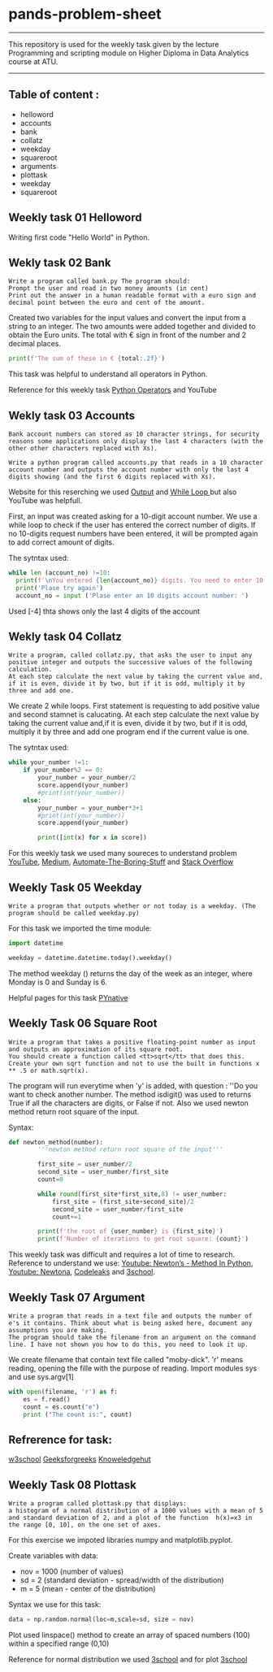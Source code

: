 # pands-problem-sheet

___
This repository is used for the weekly task given by the lecture Programming and scripting module on Higher Diploma in Data Analytics course at ATU.
___

## Table of content  :
 
* helloword
* accounts 
* bank
* collatz
* weekday 
* squareroot 
* arguments 
* plottask 
* weekday 
* squareroot 


## Weekly task 01 Helloword

Writing first code "Hello World" in Python.



## Wekly task 02 Bank

``` 
Write a program called bank.py The program should:
Prompt the user and read in two money amounts (in cent)
Print out the answer in a human readable format with a euro sign and decimal point between the euro and cent of the amount. 
```
Created two variables for the input values and convert the input from a string to an integer. The two amounts were added together and divided to obtain the Euro units.
The total with € sign in front of the number and 2 decimal places.
```python
print(f'The sum of these in € {total:.2f}')
```

 This task was helpful to understand all operators in Python. 

Reference for this weekly task  [Python Operators](https://www.w3schools.com/python/python_operators.asp) and YouTube





## Wekly task 03 Accounts

```
Bank account numbers can stored as 10 character strings, for security reasons some applications only display the last 4 characters (with the other other characters replaced with Xs).

Write a python program called accounts.py that reads in a 10 character account number and outputs the account number with only the last 4 digits showing (and the first 6 digits replaced with Xs).
```

 Website for this reserching we used [Output](https://realpython.com/python-input-output/) and  [While Loop ](https://www.w3schools.com/python/python_while_loops.asp) but also YouTube was helpfull. 

First, an input was created asking for a 10-digit account number. We use a while loop to check if the user has entered the correct number of digits.
 If no 10-digits request numbers have been entered, it will be prompted again to add correct amount of digits.

The sytntax used: 
  ```python
  while len (account_no) !=10:
    print(f'\nYou entered {len(account_no)} digits. You need to enter 10 digits') 
    print('Plase try again')
    account_no = input ('Plase enter an 10 digits account number: ')
  ```
 Used [-4] thta shows only the last 4 digits of the account

## Wekly task 04 Collatz

```
Write a program, called collatz.py, that asks the user to input any positive integer and outputs the successive values of the following calculation.
At each step calculate the next value by taking the current value and, if it is even, divide it by two, but if it is odd, multiply it by three and add one.
```
We create 2 while loops. First statement is requesting to add positive value and second stamnet is calucating. 
At each step calculate the next value by taking the current value and,if it is even, divide it by two, but if it is odd, multiply it by three and add one program end if the current value is one.

The sytntax used: 
```python
while your_number !=1:
    if your_number%2 == 0:
        your_number = your_number/2
        score.append(your_number)
        #print(int(your_number))
    else:
        your_number = your_number*3+1
        #print(int(your_number))
        score.append(your_number)

        print([int(x) for x in score])
```

For this weekly task we used many soureces to understand problem [YouTube](https://www.youtube.com/watch?v=VuMqOd73ek8), [Medium](https://medium.com/the-art-of-python/the-collatz-sequence-in-python-eb7e1f1b4f9e), [Automate-The-Boring-Stuff](https://github.com/thomaskellough/Automate-The-Boring-Stuff/blob/master/Practice-Projects/Ch%2003%20-%20Collatz%20Sequence.py) and [Stack Overflow](https://stackoverflow.com/questions/61789065/automate-the-boring-stuff-with-python-collatz-sequence)

## Weekly Task 05 Weekday

```
Write a program that outputs whether or not today is a weekday. (The program should be called weekday.py)

```
 For this task we imported the time module:

```python 
import datetime

weekday = datetime.datetime.today().weekday()
```
The method weekday () returns the day of the week as an integer, where Monday is 0 and Sunday is 6.

Helpful pages for this task [PYnative](https://pynative.com/python-get-the-day-of-week/)




## Weekly Task 06 Square Root 

```
Write a program that takes a positive floating-point number as input and outputs an approximation of its square root.
You should create a function called <tt>sqrt</tt> that does this.
Create your own sqrt function and not to use the built in functions x ** .5 or math.sqrt(x).
```
The program will run everytime when 'y' is added, with question : ''Do you want to check another number. 
The method isdigit() was used to returns True if all the characters are digits, or False if not. Also we used newton method return root square of the input.

Syntax: 
```python
def newton_method(number):
        '''newton method return root square of the input'''

        first_site = user_number/2
        second_site = user_number/first_site
        count=0

        while round(first_site*first_site,8) != user_number:
            first_site = (first_site+second_site)/2
            second_site = user_number/first_site
            count+=1

        print(f'the root of {user_number} is {first_site}')
        print(f'Number of iterations to get root square: {count}')

```
This weekly task was difficult and requires a lot of time to research.
Reference to understand we use: [Youtube: Newton’s - Method In Python](https://www.youtube.com/watch?v=99ABkygm2Xg),  [Youtube: Newtona](https://www.youtube.com/watch?v=C_FFlau09_8), [Codeleaks](https://www.codeleaks.io/python-square-root-function/) and [3school](https://www.w3schools.com/python/ref_string_isdigit.asp#:~:text=The%20isdigit()%20method%20returns,considered%20to%20be%20a%20digit.).

## Weekly Task 07 Argument 
```
Write a program that reads in a text file and outputs the number of e's it contains. Think about what is being asked here, document any assumptions you are making.
The program should take the filename from an argument on the command line. I have not shown you how to do this, you need to look it up.
```

We create filename that contain text file called "moby-dick".
'r' means reading, opening the fille with the purpose of reading. 
Import modules sys and use sys.argv[1]

```python
with open(filename, 'r') as f:
    es = f.read()
    count = es.count("e")
    print ("The count is:", count)
```
Refrerence for task:
---
[w3school](https://www.w3schools.com/python/python_file_open.asp)
[Geeksforgreeks](https://www.geeksforgeeks.org/how-to-use-sys-argv-in-python/)
[Knoweledgehut](https://www.knowledgehut.com/blog/programming/sys-argv-python-examples) 


## Weekly Task 08 Plottask 

```
Write a program called plottask.py that displays:
a histogram of a normal distribution of a 1000 values with a mean of 5 and standard deviation of 2, and a plot of the function  h(x)=x3 in the range [0, 10], on the one set of axes.
```
For this exercise we impoted libraries numpy and matplotlib.pyplot. 
          

Create variables with data:

* nov = 1000 (number of values)
* sd = 2 (standard deviation - spread/width of the distribution)
* m = 5  (mean - center of the distribution)

Syntax we use for this task: 

```python 
data = np.random.normal(loc=m,scale=sd, size = nov)
```
Plot used linspace() method to create an array of spaced numbers (100)
within a specified range (0,10)

Reference for normal distribution we used [3school](https://www.w3schools.com/python/numpy/numpy_random_normal.aspand) and for plot [3school](https://www.w3schools.com/python/matplotlib_plotting.asp)
